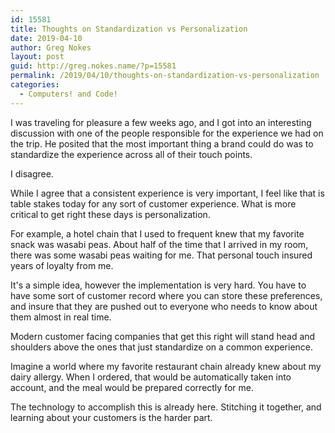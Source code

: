 ```yaml
---
id: 15581
title: Thoughts on Standardization vs Personalization 
date: 2019-04-10
author: Greg Nokes
layout: post
guid: http://greg.nokes.name/?p=15581
permalink: /2019/04/10/thoughts-on-standardization-vs-personalization
categories:
  - Computers! and Code!
---
```


I was traveling for pleasure a few weeks ago, and I got into an interesting discussion with one of the people responsible for the experience we had on the trip. He posited that the most important thing a brand could do was to standardize the experience across all of their touch points.

I disagree.

<!-- more -->

While I agree that a consistent experience is very important, I feel like that is table stakes today for any sort of customer experience. What is more critical to get right these days is personalization.

For example, a hotel chain that I used to frequent knew that my favorite snack was wasabi peas. About half of the time that I arrived in my room, there was some wasabi peas waiting for me. That personal touch insured years of loyalty from me.

It's a simple idea, however the implementation is very hard. You have to have some sort of customer record where you can store these preferences, and insure that they are pushed out to everyone who needs to know about them almost in real time.

Modern customer facing companies that get this right will stand head and shoulders above the ones that just standardize on a common experience.

Imagine a world where my favorite restaurant chain already knew about my dairy allergy. When I ordered, that would be automatically taken into account, and the meal would be prepared correctly for me.

The technology to accomplish this is already here. Stitching it together, and learning about your customers is the harder part.